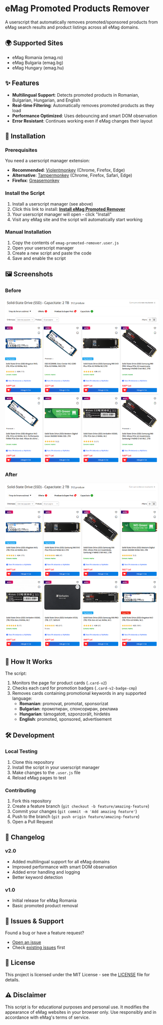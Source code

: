 # eMag Promoted Products Remover

A userscript that automatically removes promoted/sponsored products from eMag search results and product listings across all eMag domains.

## 🌍 Supported Sites

- eMag Romania (emag.ro)
- eMag Bulgaria (emag.bg) 
- eMag Hungary (emag.hu)

## ✨ Features

- **Multilingual Support**: Detects promoted products in Romanian, Bulgarian, Hungarian, and English
- **Real-time Filtering**: Automatically removes promoted products as they load
- **Performance Optimized**: Uses debouncing and smart DOM observation
- **Error Resistant**: Continues working even if eMag changes their layout

## 🚀 Installation

### Prerequisites
You need a userscript manager extension:
- **Recommended**: [Violentmonkey](https://violentmonkey.github.io/) (Chrome, Firefox, Edge)
- **Alternative**: [Tampermonkey](https://www.tampermonkey.net/) (Chrome, Firefox, Safari, Edge)
- **Firefox**: [Greasemonkey](https://addons.mozilla.org/firefox/addon/greasemonkey/)

### Install the Script
1. Install a userscript manager (see above)
2. Click this link to install: **[Install eMag Promoted Remover](https://raw.githubusercontent.com/Hillev/emag-remove-promoted/main/emag-remove-promoted.user.js)**
3. Your userscript manager will open - click "Install"
4. Visit any eMag site and the script will automatically start working

### Manual Installation
1. Copy the contents of `emag-promoted-remover.user.js`
2. Open your userscript manager
3. Create a new script and paste the code
4. Save and enable the script

## 🖼️ Screenshots

### Before
![Before - with promoted products](screenshots/before.png)

### After  
![After - promoted products removed](screenshots/after.png)

## 🔧 How It Works

The script:
1. Monitors the page for product cards (`.card-v2`)
2. Checks each card for promotion badges (`.card-v2-badge-cmp`)
3. Removes cards containing promotional keywords in any supported language:
   - **Romanian**: promovat, promotat, sponsorizat
   - **Bulgarian**: промотиран, спонсориран, реклама
   - **Hungarian**: támogatott, szponzorált, hirdetés
   - **English**: promoted, sponsored, advertisement

## 🛠️ Development

### Local Testing
1. Clone this repository
2. Install the script in your userscript manager
3. Make changes to the `.user.js` file
4. Reload eMag pages to test

### Contributing
1. Fork this repository
2. Create a feature branch (`git checkout -b feature/amazing-feature`)
3. Commit your changes (`git commit -m 'Add amazing feature'`)
4. Push to the branch (`git push origin feature/amazing-feature`)
5. Open a Pull Request

## 📝 Changelog

### v2.0
- Added multilingual support for all eMag domains
- Improved performance with smart DOM observation
- Added error handling and logging
- Better keyword detection

### v1.0
- Initial release for eMag Romania
- Basic promoted product removal

## 🐛 Issues & Support

Found a bug or have a feature request? 

- [Open an issue](https://github.com/Hillev/emag-remove-promoted/issues)
- Check [existing issues](https://github.com/Hillev/emag-remove-promoted/issues) first

## 📄 License

This project is licensed under the MIT License - see the [LICENSE](LICENSE) file for details.

## ⚠️ Disclaimer

This script is for educational purposes and personal use. It modifies the appearance of eMag websites in your browser only. Use responsibly and in accordance with eMag's terms of service.
